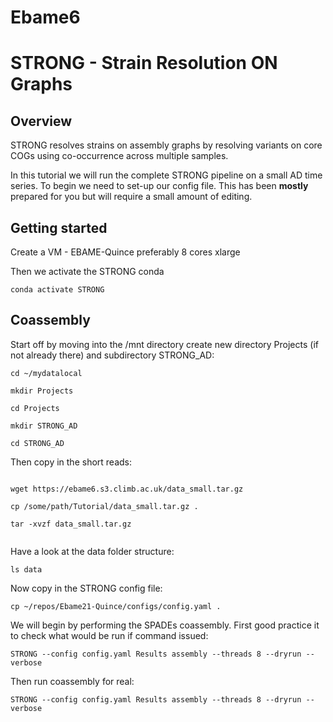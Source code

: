 # Ebame6

# STRONG - Strain Resolution ON Graphs

## Overview

STRONG resolves strains on assembly graphs by resolving variants on core COGs using co-occurrence across multiple samples.

In this tutorial we will run the complete STRONG pipeline on a small AD time series. To 
begin we need to set-up our config file. This has been **mostly** prepared for you but will require a small amount of editing. 

## Getting started

Create a VM - EBAME-Quince preferably 8 cores xlarge

Then we activate the STRONG conda

```
conda activate STRONG
```

## Coassembly

Start off by moving into the /mnt directory create new directory Projects (if not already there) and subdirectory STRONG_AD:

```
cd ~/mydatalocal

mkdir Projects

cd Projects

mkdir STRONG_AD

cd STRONG_AD

```

Then copy in the short reads:

```

wget https://ebame6.s3.climb.ac.uk/data_small.tar.gz

cp /some/path/Tutorial/data_small.tar.gz .

tar -xvzf data_small.tar.gz


```
Have a look at the data folder structure:

```
ls data
```

Now copy in the STRONG config file:

```
cp ~/repos/Ebame21-Quince/configs/config.yaml .
```

We will begin by performing the SPADEs coassembly. First good practice it to check what would be run if command issued:

```
STRONG --config config.yaml Results assembly --threads 8 --dryrun --verbose
```

Then run coassembly for real:

```
STRONG --config config.yaml Results assembly --threads 8 --dryrun --verbose
```




